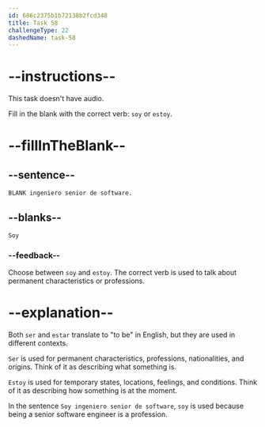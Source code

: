 ```yaml
---
id: 686c2375b1b72138b2fcd348
title: Task 58
challengeType: 22
dashedName: task-58
---
```


<!-- NO AUDIO -->

# --instructions--

This task doesn't have audio. 

Fill in the blank with the correct verb: `soy` or `estoy`.

# --fillInTheBlank--

## --sentence--

`BLANK ingeniero senior de software.`

## --blanks--

`Soy`

### --feedback--

Choose between `soy` and `estoy`. The correct verb is used to talk about permanent characteristics or professions.

# --explanation--

Both `ser` and `estar` translate to "to be" in English, but they are used in different contexts.

`Ser` is used for permanent characteristics, professions, nationalities, and origins. Think of it as describing what something is.

`Estoy` is used for temporary states, locations, feelings, and conditions. Think of it as describing how something is at the moment.

In the sentence `Soy ingeniero senior de software`, `soy` is used because being a senior software engineer is a profession.
